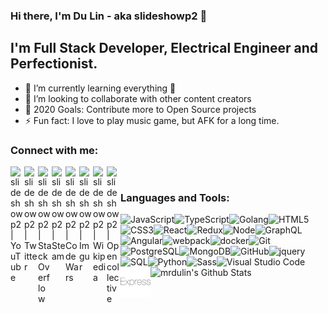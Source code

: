 ### Hi there, I'm Du Lin - aka slideshowp2 👋

## I'm Full Stack Developer, Electrical Engineer and Perfectionist.
- 🌱 I’m currently learning everything 🤣
- 👯 I’m looking to collaborate with other content creators
- 🥅 2020 Goals: Contribute more to Open Source projects
- ⚡ Fun fact: I love to play music game, but AFK for a long time.

### Connect with me:

[<img align="left" alt="slideshowp2 | YouTube" width="22px" src="https://cdn.jsdelivr.net/npm/simple-icons@v3/icons/youtube.svg" />][youtube]
[<img align="left" alt="slideshowp2 | Twitter" width="22px" src="https://cdn.jsdelivr.net/npm/simple-icons@v3/icons/twitter.svg" />][twitter]
[<img align="left" alt="slideshowp2 | Stack Overflow" width="22px" src="https://cdn.jsdelivr.net/npm/simple-icons@3.4.0/icons/stackoverflow.svg" />][stackoverflow]
[<img align="left" alt="slideshowp2 | Steam" width="22px" src="https://cdn.jsdelivr.net/npm/simple-icons@3.4.0/icons/steam.svg" />][steam]
[<img align="left" alt="slideshowp2 | CodeWars" width="22px" src="https://cdn.jsdelivr.net/npm/simple-icons@3.4.0/icons/codewars.svg" />][codewars]
[<img align="left" alt="slideshowp2 | Imgur" width="22px" src="https://cdn.jsdelivr.net/npm/simple-icons@3.4.0/icons/imgur.svg" />][imgur]
[<img align="left" alt="slideshowp2 | Wikipedia" width="22px" src="https://cdn.jsdelivr.net/npm/simple-icons@3.4.0/icons/wikipedia.svg" />][wikipedia]
[<img align="left" alt="slideshowp2 | Opencollective" width="22px" src="https://cdn.jsdelivr.net/npm/simple-icons@3.4.0/icons/opencollective.svg" />][opencollective]

<br />

### Languages and Tools:

<img align="left" alt="JavaScript" src="https://img.icons8.com/color/48/000000/javascript.png"/>
<img align="left" alt="TypeScript" src="https://img.icons8.com/color/48/000000/typescript.png"/>
<img align="left" alt="Golang" src="https://img.icons8.com/color/48/000000/golang.png"/>
<img align="left" alt="HTML5" src="https://img.icons8.com/color/48/000000/html-5.png"/>
<img align="left" alt="CSS3" src="https://img.icons8.com/color/48/000000/css3.png"/>
<img align="left" alt="React" src="https://img.icons8.com/plasticine/48/000000/react.png"/>
<img align="left" alt="Redux" src="https://img.icons8.com/color/48/000000/redux.png"/>
<img align="left" alt="Node" src="https://img.icons8.com/color/48/000000/nodejs.png"/>
<img align="left" alt="GraphQL" src="https://img.icons8.com/color/48/000000/graphql.png"/>
<img align="left" alt="Angular" src="https://img.icons8.com/color/48/000000/angularjs.png"/>
<img align="left" alt="webpack" src="https://img.icons8.com/dusk/48/000000/webpack.png"/>
<img align="left" alt="docker" src="https://img.icons8.com/dusk/48/000000/docker.png"/>
<img align="left" alt="Git" src="https://img.icons8.com/color/48/000000/git.png"/>
<img align="left" alt="PostgreSQL" src="https://img.icons8.com/color/48/000000/postgreesql.png"/>
<img align="left" alt="MongoDB" src="https://img.icons8.com/color/48/000000/mongodb.png"/>
<img align="left" alt="GitHub" src="https://img.icons8.com/fluent/48/000000/github.png"/>
<img align="left" alt="jquery" src="https://img.icons8.com/ios-filled/48/000000/jquery.png"/>
<img align="left" alt="SQL" src="https://img.icons8.com/wired/48/000000/sql.png"/>
<img align="left" alt="Python" src="https://img.icons8.com/color/48/000000/python.png"/>
<img align="left" alt="Sass" src="https://img.icons8.com/color/48/000000/sass.png"/>
<img align="left" alt="Visual Studio Code" src="https://img.icons8.com/fluent/48/000000/visual-studio-code-2019.png"/>
<img align="left" alt="express" width="48px" src="https://raw.githubusercontent.com/github/explore/78df643247d429f6cc873026c0622819ad797942/topics/express/express.png" />

<br />
<br />

<img align="left" alt="mrdulin's Github Stats" src="https://github-readme-stats.mrdulin.vercel.app/api?username=mrdulin&show_icons=true&theme=radical" />

[twitter]: https://twitter.com/slideshowp2
[youtube]: https://www.youtube.com/channel/UC4xtSPPa6fWUlr43XsZeOAQ
[stackoverflow]: https://stackoverflow.com/users/6463558/slideshowp2
[steam]: https://steamcommunity.com/id/slideshowp2/
[codewars]: https://www.codewars.com/users/mrdulin
[imgur]: https://imgur.com/user/slideshowp2/submitted
[wikipedia]: https://zh.wikipedia.org/wiki/User:Slideshowp2/%E5%85%B3%E4%BA%8E%E6%88%91
[opencollective]: https://opencollective.com/lin-du 
